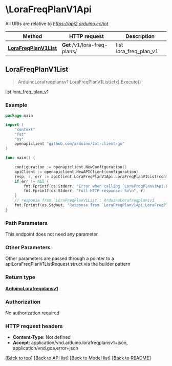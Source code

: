 # \LoraFreqPlanV1Api

All URIs are relative to *https://api2.arduino.cc/iot*

Method | HTTP request | Description
------------- | ------------- | -------------
[**LoraFreqPlanV1List**](LoraFreqPlanV1Api.md#LoraFreqPlanV1List) | **Get** /v1/lora-freq-plans/ | list lora_freq_plan_v1



## LoraFreqPlanV1List

> ArduinoLorafreqplansv1 LoraFreqPlanV1List(ctx).Execute()

list lora_freq_plan_v1



### Example

```go
package main

import (
    "context"
    "fmt"
    "os"
    openapiclient "github.com/arduino/iot-client-go"
)

func main() {

    configuration := openapiclient.NewConfiguration()
    apiClient := openapiclient.NewAPIClient(configuration)
    resp, r, err := apiClient.LoraFreqPlanV1Api.LoraFreqPlanV1List(context.Background()).Execute()
    if err != nil {
        fmt.Fprintf(os.Stderr, "Error when calling `LoraFreqPlanV1Api.LoraFreqPlanV1List``: %v\n", err)
        fmt.Fprintf(os.Stderr, "Full HTTP response: %v\n", r)
    }
    // response from `LoraFreqPlanV1List`: ArduinoLorafreqplansv1
    fmt.Fprintf(os.Stdout, "Response from `LoraFreqPlanV1Api.LoraFreqPlanV1List`: %v\n", resp)
}
```

### Path Parameters

This endpoint does not need any parameter.

### Other Parameters

Other parameters are passed through a pointer to a apiLoraFreqPlanV1ListRequest struct via the builder pattern


### Return type

[**ArduinoLorafreqplansv1**](ArduinoLorafreqplansv1.md)

### Authorization

No authorization required

### HTTP request headers

- **Content-Type**: Not defined
- **Accept**: application/vnd.arduino.lorafreqplansv1+json, application/vnd.goa.error+json

[[Back to top]](#) [[Back to API list]](../README.md#documentation-for-api-endpoints)
[[Back to Model list]](../README.md#documentation-for-models)
[[Back to README]](../README.md)

